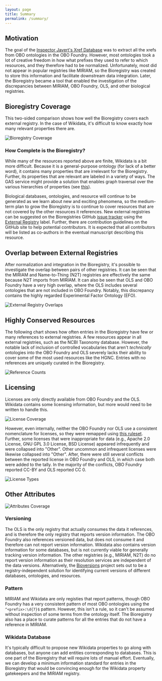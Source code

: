 ```yaml
---
layout: page
title: Summary
permalink: /summary/
---
```


## Motivation

The goal of the [Inspector Javert's Xref Database](https://cthoyt.com/2020/04/19/inspector-javerts-xref-database.html)
was to extract all the xrefs from OBO ontologies in the OBO Foundry. However, most ontologies took a lot of creative
freedom in how what prefixes they used to refer to which resources, and they therefore had to be normalized.
Unfortunately, most did not appear in popular registries like MIRIAM, so the Bioregistry was created to store this
information and facilitate downstream data integration. Later, the Bioregistry became a tool that enabled the
investigation of the discrepancies between MIRIAM, OBO Foundry, OLS, and other biological registries.

## Bioregistry Coverage

This two-sided comparison shows how well the Bioregistry covers each external registry. In the case of Wikidata, it's
difficult to know exactly how many relevant properties there are.

<img src="https://raw.githubusercontent.com/cthoyt/bioregistry/main/docs/img/bioregistry_coverage.png" alt="Bioregistry Coverage"/>

### How Complete is the Bioregistry?

While many of the resources reported above are finite, Wikidata is a bit more difficult. Because it is a general-purpose
ontology (for lack of a better word), it contains many properties that are irrelevant for the Bioregistry. Further, its
properties that are relevant are labeled in a variety of ways. The GAS service might provide a solution that enables
graph traversal over the various hierarchies of properties (see [this](w.wiki/qMG)).

Biological databases, ontologies, and resource will continue to be generated as we learn about new and exciting
phenomena, so the medium-term plan to grow the Bioregistry is to continue to cover resources that are not covered by the
other resources it references. New external registries can be suggested on the Bioregistries
GitHub [issue tracker](https://github.com/cthoyt/bioregistry/issues/new) using
the [External Registry](https://github.com/cthoyt/bioregistry/labels/External%20Registry) label. Further, there are
contribution guidelines on the GitHub site to help potential contributors. It is expected that all contributors will
be listed as co-authors in the eventual manuscript describing this resource.

## Overlap between External Registries

After normalization and integration in the Bioregistry, it's possible to investigate the overlap between pairs of other
registries. It can be seen that the MIRIAM and Name-to-Thing (N2T) registries are effectively the same because N2T
imports from MIRIAM. It can also be seen that OLS and OBO Foundry have a very high overlap, where the OLS includes
several ontologies that are not included in OBO Foundry. Notably, this discrepancy contains the highly regarded
Experimental Factor Ontology (EFO).

<img src="https://raw.githubusercontent.com/cthoyt/bioregistry/main/docs/img/external_overlap.png" alt="External Registry Overlaps"/>

## Highly Conserved Resources

The following chart shows how often entries in the Bioregistry have few or many references to external registries. A few
resources appear in all external registries, such as the NCBI Taxonomy database. However, the notable lack of inclusion
of controlled vocabularies that aren't *technically* ontologies into the OBO Foundry and OLS severely lacks their
ability to cover some of the most used resources like the HGNC. Entries with no references are uniquely curated in the
Bioregistry.

<img src="https://raw.githubusercontent.com/cthoyt/bioregistry/main/docs/img/xrefs.png" alt="Reference Counts"/>

## Licensing

Licenses are only directly available from OBO Foundry and the OLS. Wikidata contains some licensing information, but
more would need to be written to handle this.

<img src="https://raw.githubusercontent.com/cthoyt/bioregistry/main/docs/img/license_coverage.png" alt="License Coverage"/>

However, even internally, neither the OBO Foundry nor OLS use a consistent nomenclature for licenses, so they were
remapped using [this ruleset](https://github.com/cthoyt/bioregistry/blob/main/src/bioregistry/compare.py#L19). Further,
some licenses that were inappropriate for data (e.g., Apache 2.0 License, GNU GPL 3.0 License, BSD License) appeared
infrequently and were collapsed into "Other". Other uncommon and infrequent licenses were likewise collapsed into
"Other". After, there were still several conflicts between the reported license in OBO Foundry and OLS, in which case
both were added to the tally. In the majority of the conflicts, OBO Foundry reported CC-BY and OLS reported CC 0.

<img src="https://raw.githubusercontent.com/cthoyt/bioregistry/main/docs/img/licenses.png" alt="License Types"/>

## Other Attributes

<img src="https://raw.githubusercontent.com/cthoyt/bioregistry/main/docs/img/has_attribute.png" alt="Attributes Coverage"/>

### Versioning

The OLS is the only registry that actually consumes the data it references, and is therefore the only registry that
reports version information. The OBO Foundry also references versioned data, but does not consume it and therefore can
not report version information. Wikidata also contains version information for some databases, but is not currently
viable for generally tracking version information. The other registries (e.g., MIRIAM, N2T) do no report version
information as their resolution services are independent of the data versions. Alternatively,
the [Bioversions](https://github.com/cthoyt/bioversions) project sets out to be a registry-independent solution for
identifying current versions of different databases, ontologies, and resources.

### Pattern

MIRIAM and Wikidata are only registies that report patterns, though OBO Foundry has a very consistent pattern of most
OBO ontologies using the `^<prefix>:\d{7}$` pattern. However, this isn't a rule, so it can't be assumed without
inspection of some terms from the ontology itself. The Bioregistry also has a place to curate patterns for all the
entries that do not have a reference in MIRIAM.

### Wikidata Database

It's typically difficult to propose new Wikidata properties to go along with databases, but anyone can add entities
corresponding to databases. This is one part of the Bioregistry that will require lots of manual effort. Eventually, we
can develop a minimum information standard for entries in the Bioregistry that would be convincing enough for the
Wikidata property gatekeepers and the MIRIAM registry.
